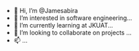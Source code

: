 - 👋 Hi, I’m @Jamesabira
- 👀 I’m interested in software engineering...
- 🌱 I’m currently learning at JKUAT...
- 💞️ I’m looking to collaborate on projects ...
- 📫   ...

<!---
Jamesabira/Jamesabira is a ✨ special ✨ repository because its `README.md` (this file) appears on your GitHub profile.
You can click the Preview link to take a look at your changes.
--->

